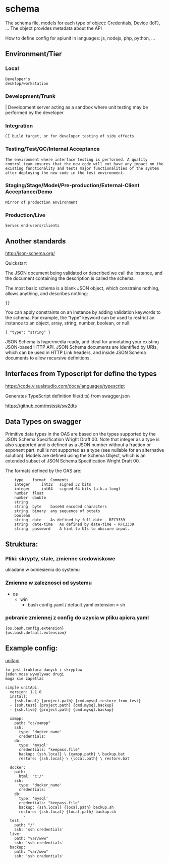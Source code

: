 # schema
The schema file, models for each type of object: Credentials, Device (IoT), ... The object provides metadata about the API

How to define config for apiunit in languages: js, nodejs, php, python, ...


## Environment/Tier 

### Local                
  	Developer's 
  	desktop/workstation
### Development/Trunk   
  |	Development server acting as a sandbox where unit testing may be performed by the developer
### Integration 
	CI build target, or for developer testing of side effects
### Testing/Test/QC/Internal Acceptance 
	The environment where interface testing is performed. A quality control team ensures that the new code will not have any impact on the existing functionality and tests major functionalities of the system after deploying the new code in the test environment.
### Staging/Stage/Model/Pre-production/External-Client Acceptance/Demo 
	Mirror of production environment
### Production/Live       
 	Serves end-users/clients 


## Another standards
http://json-schema.org/

Quickstart

The JSON document being validated or described we call the instance, and the document containing the description is called the schema.

The most basic schema is a blank JSON object, which constrains nothing, allows anything, and describes nothing:

    {}

You can apply constraints on an instance by adding validation keywords to the schema. For example, the “type” keyword can be used to restrict an instance to an object, array, string, number, boolean, or null:

    { "type": "string" }

JSON Schema is hypermedia ready, and ideal for annotating your existing JSON-based HTTP API. JSON Schema documents are identified by URIs, which can be used in HTTP Link headers, and inside JSON Schema documents to allow recursive definitions.


## Interfaces from Typoscript for define the types
https://code.visualstudio.com/docs/languages/typescript

Generates TypeScript definition file(d.ts) from swagger.json

https://github.com/mstssk/sw2dts



## Data Types on swagger

Primitive data types in the OAS are based on the types supported by the JSON Schema Specification Wright Draft 00. Note that integer as a type is also supported and is defined as a JSON number without a fraction or exponent part. null is not supported as a type (see nullable for an alternative solution). Models are defined using the Schema Object, which is an extended subset of JSON Schema Specification Wright Draft 00.

The formats defined by the OAS are:

        type 	format 	Comments
        integer 	int32 	signed 32 bits
        integer 	int64 	signed 64 bits (a.k.a long)
        number 	float 	
        number 	double 	
        string 		
        string 	byte 	base64 encoded characters
        string 	binary 	any sequence of octets
        boolean 		
        string 	date 	As defined by full-date - RFC3339
        string 	date-time 	As defined by date-time - RFC3339
        string 	password 	A hint to UIs to obscure input.



## Struktura:

### Pliki: skrypty, stale, zmienne srodowiskowe
  ukladane w odniesieniu do systemu
  
  
### Zmienne w zaleznosci od systemu

+ os
  + win
    + bash
      config.yaml / default.yaml
        extension = sh
        
### pobranie zmiennej z config do uzycia w pliku apicra.yaml

    {os.bash.config.extension}
    {os.bash.default.extension}
    

## Example config:
[unitapi](https://github.com/UnitApi/examples/blob/master/unitapi.yaml)
    

    to jest truktura danych i skryptow
    jeden moze wywolywac drugi
    moga sie zapetlac

    simple unitApi:
      version: 1.1.0
      install:
      - {ssh.local} {project.path} {cmd.mysql.restore_from_test}
      - {ssh.test} {project.path} {cmd.mysql.backup}
      - {ssh.live} {project.path} {cmd.mysql.backup}

      xampp:    
        path: "c:/xampp"      
        ssh:
          type: 'docker_name'
          credentials:
        db:
          type: 'mysql'
          credentials: "keepass.file"
          backup: {ssh.local} \ {xampp.path} \ backup.bat
          restore: {ssh.local} \ {local.path} \ restore.bat

      docker:
        path: 
          html: "c:/"      
        ssh:
          type: 'docker_name'
          credentials:
        db:
          type: 'mysql'
          credentials: "keepass.file"
          backup: {ssh.local} {local.path} backup.sh
          restore: {ssh.local} {local.path} backup.sh
            - 
      test:
        path: "/"
        ssh: 'ssh credentials'
      live:
        path: "var/www"
        ssh: 'ssh credentials'
      backup:
        path: "var/www"
        ssh: 'ssh credentials'


